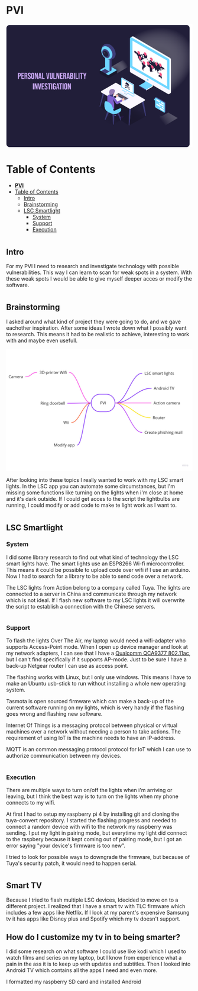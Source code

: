 #

# **PVI**
![](https://github.com/wendelaQuist/Cyber_security/blob/main/Pictures/PVI/Front%20page.png?raw=true)

# Table of Contents
- [**PVI**](#pvi)
- [Table of Contents](#table-of-contents)
  - [Intro](#intro)
  - [Brainstorming](#brainstorming)
  - [LSC Smartlight](#lsc-smartlight)
    - [System](#system)
    - [Support](#support)
    - [Execution](#execution)

#

## Intro
For my PVI I need to research and investigate technology with possible vulnerabilities. This way I can learn to scan for weak spots in a system. With these weak spots I would be able to give myself deeper acces or modify the software.

#

## Brainstorming
I asked around what kind of project they were going to do, and we gave eachother inspiration. After some ideas I wrote down what I possibly want to research. This means it had to be realistic to achieve, interesting to work with and maybe even usefull. 

![](./Pictures/PVI/Brainstorm.jpg)

After looking into these topics I really wanted to work with my LSC smart lights. In the LSC app you can automate some circumstances, but I'm missing some functions like turning on the lights when i'm close at home and it's dark outside. If I could get acces to the script the lightbulbs are running, I could modify or add code to make te light work as I want to.
#

## LSC Smartlight 
### System
I did some library research to find out what kind of technology the LSC smart lights have. The smart lights use an ESP8266 Wi-fi microcontroller. This means it could be possible to upload code over wifi if I use an arduino. Now I had to search for a library to be able to send code over a network.

The LSC lights from Action belong to a company called Tuya. The lights are connected to a server in China and communicate through my network which is not ideal. If I flash new software to my LSC lights it will overwrite the script to establish a connection with the Chinese servers. 
#

### Support
To flash the lights Over The Air, my laptop would need a wifi-adapter who supports Access-Point mode. When I open up device manager and look at my network adapters, I can see that I have a [Qualcomm QCA9377 802.11ac](https://www.qualcomm.com/products/technology/wi-fi/qca9377), but I can't find specifically if it supports AP-mode. Just to be sure I have a back-up Netgear router I can use as access point.

The flashing works with Linux, but I only use windows. This means I have to make an Ubuntu usb-stick to run without installing a whole new operating system.

Tasmota is open sourced firmware which can make a back-up of the current software running on my lights, which is very handy if the flashing goes wrong and flashing new software.  

Internet Of Things is a messaging protocol between physical or virtual machines over a network without needing a person to take actions. The requirement of using IoT is the machine needs to have an IP-address. 

MQTT is an common messaging protocol protocol for IoT which I can use to authorize communication between my devices.
#

### Execution
There are multiple ways to turn on/off the lights when i'm arriving or leaving, but I think the best way is to turn on the lights when my phone connects to my wifi. 

At first I had to setup my raspberry pi 4 by installing git and cloning the tuya-convert repository. I started the flashing progress and needed to connect a random device with wifi to the network my raspberry was sending. I put my light in pairing mode, but everytime my light did connect to the raspbery because it kept coming out of pairing mode, but I got an error saying "your device's firmware is too new".

I tried to look for possible ways to downgrade the firmware, but because of Tuya's security patch, it would need to happen serial.
  
#

## Smart TV

Because I tried to flash multiple LSC devices, Idecided to move on to a different project. I realized that I have a smart tv with TLC firmware which includes a few apps like Netflix. If I look at my parent's expensive Samsung tv it has apps like Disney plus and Spotify which my tv doesn't support.

## How do I customize my tv in to being smarter?
I did some research on what software I could use like kodi which I used to watch films and series on my laptop, but I know from experience what a pain in the ass it is to keep up with updates and subtitles. Then I looked into Android TV which contains all the apps I need and even more.

I formatted my raspberry SD card and installed Android 



